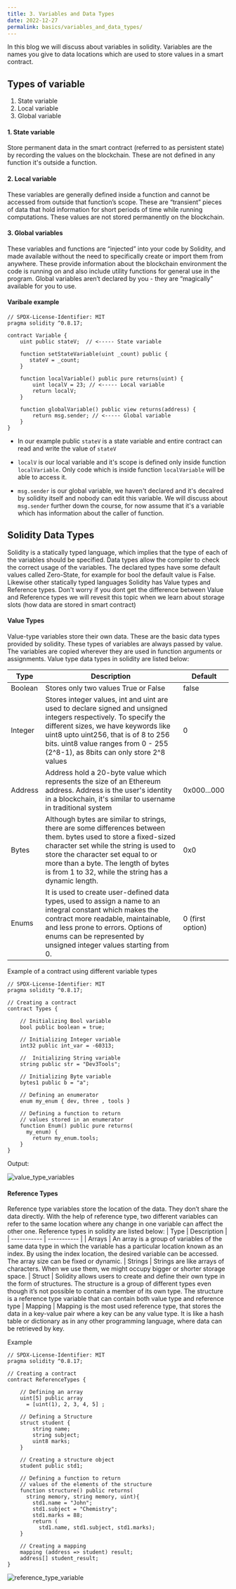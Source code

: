 ```yaml
---
title: 3. Variables and Data Types
date: 2022-12-27
permalink: basics/variables_and_data_types/
---
```


In this blog we will discuss about variables in solidity. Variables are the names you give to data locations which are used to store values in a smart contract.


## Types of variable
1. State variable
2. Local variable
3. Global variable


#### 1. State variable
Store permanent data in the smart contract (referred to as persistent state) by recording the values on the blockchain. These are not defined in any function it's outside a function. 

#### 2. Local variable
These variables are generally defined inside a function and cannot be accessed from outside that function’s scope. These are “transient” pieces of data that hold information for short periods of time while running computations. These values are not stored permanently on the blockchain.

#### 3. Global variables
These variables and functions are “injected” into your code by Solidity, and made available without the need to specifically create or import them from anywhere. These provide information about the blockchain environment the code is running on and also include utility functions for general use in the program. Global variables aren’t declared by you - they are “magically” available for you to use.

#### Varibale example
```solidity
// SPDX-License-Identifier: MIT
pragma solidity ^0.8.17;

contract Variable {
    uint public stateV;  // <----- State variable

    function setStateVariable(uint _count) public {
       stateV = _count; 
    }

    function localVariable() public pure returns(uint) {
        uint localV = 23; // <----- Local variable
        return localV;
    }

    function globalVariable() public view returns(address) {
        return msg.sender; // <----- Global variable
    }
}
```

+ In our example public `stateV` is a state variable and entire contract can read and write the value of `stateV`

+ `localV` is our local variable and it's scope is defined only inside function `localVariable`. Only code which is inside function `localVariable` will be able to access it.

+ `msg.sender` is our global variable, we haven't declared and it's decalred by solidity itself and nobody can edit this variable. We will discuss about `msg.sender` further down the course, for now assume that it's a variable which has information about the caller of function.

## Solidity Data Types
Solidity is a statically typed language, which implies that the type of each of the variables should be specified. Data types allow the compiler to check the correct usage of the variables. The declared types have some default values called Zero-State, for example for bool the default value is False. Likewise other statically typed languages Solidity has Value types and Reference types. Don't worry if you dont get the difference between Value and Reference types we will revesit this topic when we learn about storage slots (how data are stored in smart contract)

#### Value Types
Value-type variables store their own data. These are the basic data types provided by solidity. These types of variables are always passed by value. The variables are copied wherever they are used in function arguments or assignments. Value type data types in solidity are listed below: 

| Type      | Description | Default |
| ----------- | ----------- | ----------- |
| Boolean      | Stores only two values True or False       | false |
| Integer   | Stores integer values, int and uint are used to declare signed and unsigned integers respectively. To specify the different sizes, we have keywords like uint8 upto uint256, that is of 8 to 256 bits. uint8 value ranges from 0 - 255 (2^8-1), as 8bits can only store 2^8 values       |0|
| Address      |  Address hold a 20-byte value which represents the size of an  Ethereum address. Address is the user's identity in a blockchain, it's similar to username in traditional system | 0x000...000 |
| Bytes      |  Although bytes are similar to strings, there are some differences between them. bytes used to store a fixed-sized character set while the string is used to store the character set equal to or more than a byte. The length of bytes is from 1 to 32, while the string has a dynamic length.  | 0x0 |
| Enums      |  It is used to create user-defined data types, used to assign a name to an integral constant which makes the contract more readable, maintainable, and less prone to errors. Options of enums can be represented by unsigned integer values starting from 0.  | 0 (first option) |

Example of a contract using different variable types
```solidity
// SPDX-License-Identifier: MIT
pragma solidity ^0.8.17;   
   
// Creating a contract
contract Types {   
 
    // Initializing Bool variable
    bool public boolean = true;
    
    // Initializing Integer variable
    int32 public int_var = -60313;
 
    //  Initializing String variable
    string public str = "Dev3Tools";
 
    // Initializing Byte variable
    bytes1 public b = "a";
     
    // Defining an enumerator
    enum my_enum { dev, three , tools } 
 
    // Defining a function to return
    // values stored in an enumerator
    function Enum() public pure returns(
      my_enum) {   
        return my_enum.tools;   
    }   
}
```
Output:


<img src="../static/value_type_variables.png"
     alt="value_type_variables"/>

#### Reference Types

Reference type variables store the location of the data. They don’t share the data directly. With the help of reference type, two different variables can refer to the same location where any change in one variable can affect the other one. Reference types in solidity are listed below: 
| Type      | Description |
| ----------- | ----------- |
| Arrays      | An array is a group of variables of the same data type in which the variable has a particular location known as an index. By using the index location, the desired variable can be accessed. The array size can be fixed or dynamic.
| Strings      | Strings are like arrays of characters. When we use them, we might occupy bigger or shorter storage space.
| Struct      | Solidity allows users to create and define their own type in the form of structures. The structure is a group of different types even though it’s not possible to contain a member of its own type. The structure is a reference type variable that can contain both value type and reference type
| Mapping      | Mapping is the most used reference type, that stores the data in a key-value pair where a key can be any value type. It is like a hash table or dictionary as in any other programming language, where data can be retrieved by key.

Example
```solidity
// SPDX-License-Identifier: MIT
pragma solidity ^0.8.17;   
     
// Creating a contract
contract ReferenceTypes {
 
    // Defining an array   
    uint[5] public array
      = [uint(1), 2, 3, 4, 5] ;
     
    // Defining a Structure
    struct student {
        string name;
        string subject;
        uint8 marks;
    }
 
    // Creating a structure object
    student public std1;
 
    // Defining a function to return
    // values of the elements of the structure
    function structure() public returns(
      string memory, string memory, uint){
        std1.name = "John";
        std1.subject = "Chemistry";
        std1.marks = 88;
        return (
          std1.name, std1.subject, std1.marks);
    }
     
    // Creating a mapping
    mapping (address => student) result;
    address[] student_result;
}
```

<img src="../static/reference_type_variable.png"
     alt="reference_type_variable"/>

